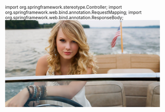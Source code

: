 import org.springframework.stereotype.Controller;
import org.springframework.web.bind.annotation.RequestMapping;
import org.springframework.web.bind.annotation.ResponseBody;
![测试图片展示](https://github.com/zhangfoy/zhangfoy-repository/blob/master/taylor33.jpg)
